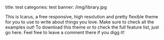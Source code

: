 title: test
categories: test
banner: /img/library.jpg

This is Icarus, a free responsive, high resolution and pretty flexible theme for you to use to write about things you love. Make sure to check all the examples out! To download this theme or to check the full feature list, just go here. Feel free to leave a comment there if you digg it!